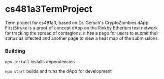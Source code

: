 # cs481a3TermProject
Term project for cs481a3, based on Dr. Gersch's CryptoZombies dApp.
FirstStryke is a proof of concept dApp on the Rinkby Etherium test network for tracking the spread of contagions, it has a page for users to submit their status as infected and another page to view a heat map of the submissions.

### Building
`npm install` installs dependencies

`npm start` builds and runs the dApp for development
